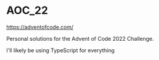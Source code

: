 # AOC_22
https://adventofcode.com/

Personal solutions for the Advent of Code 2022 Challenge. 

I'll likely be using TypeScript for everything